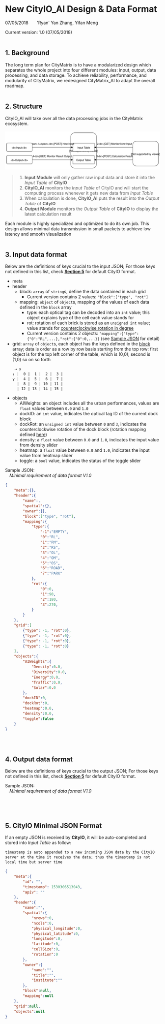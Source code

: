 # New CityIO_AI Design & Data Format
07/05/2018&emsp;&emsp;'Ryan' Yan Zhang, Yifan Meng

Current version: 1.0 (07/05/2018)
<br><br>
## 1. Background
 The long term plan for CityMatrix is to have a modularized design which separates the whole project into four different modules: input, output, data processing, and data storage. To achieve reliability, performance, and modularity of CityMatrix, we redesigned CityMatrix_AI to adapt the overall roadmap. 
<br><br>
## 2. Structure
CityIO_AI will take over all the data processing jobs in the CityMatrix ecosystem. <br><br>
![CityMatrix Flowchart](flowchart.svg "CityMatrix Flowchart")
>1. **Input Module** will only gather raw input data and store it into the *Input Table* of **CityIO**<br>
>2. **CityIO_AI** monitors the *Input Table* of CityIO and will start the computing process whenever it gets new data from *Input Table*<br>
>3. When calculation is done, **CityIO_AI** puts the result into the *Output Table* of **CityIO**
>4. **Output Module** monitors the *Output Table* of **CityIO** to display the latest calculation result

Each module is highly specialized and optimized to do its own job. This design allows minimal data transmission in small packets to achieve low latency and smooth visualization
<br><br>
## 3. Input data format
Below are the definitions of keys crucial to the input JSON; For those keys not defined in this list, check [**Section 5**](#5-cityio-minimal-json-format) for default CityIO format. 

+ meta
+ header
    <a id="header_block"></a>
    + block: `array` of `string`s, define the data contained in each grid
        + Current version contains 2 values: `"block":["type", "rot"]`
    + mapping: `object` of `object`s, mapping of the values of each data defined in the `block` array
        + type: each optical tag can be decoded into an `int` value; this object explains type of the cell each value stands for
        <a id="rot_mapping"></a>
        + rot: rotation of each brick is stored as an `unsigned int` value; value stands for <u>counterclockwise rotation in degree</u>
        + Current version contains 2 objects: `"mapping":{"type":{"0":"RL",...},"rot":{"0":0,...}}` (see [Sample JSON](#sample_json_input) for detail)
+ grid: `array` of `object`s, each object has the keys defined in the [block](#header_block) array; data is order as a row by row basis starting from the top row: first object is for the top left corner of the table, which is (0,0); second is (1,0) so on so forth
    ```
     ⇢ x
    ⇣ |  0 |  1 |  2 |  3 |
    y |  4 |  5 |  6 |  7 |
      |  8 |  9 | 10 | 11 |
      | 12 | 13 | 14 | 15 |
    ```
+ objects
    + AIWeights: an object includes all the urban performances, values are `float` values between `0.0` and `1.0`
    + dockID: an `int` value, indicates the optical tag ID of the current dock block
    + dockRot: an `unsigned int` value between `0` and `3`, indicates the counterclockwise rotation of the dock block (rotation mapping defined [here](#rot_mapping))
    + density: a `float` value between `0.0` and `1.0`, indicates the input value from density slider
    + heatmap: a `float` value between `0.0` and `1.0`, indicates the input value from heatmap slider
    + toggle: a `bool` value, indicates the status of the toggle slider

<a id="sample_json_input"></a>
Sample JSON:
<br>
&emsp;*Minimal requirement of data format V1.0*
```json
{
    "meta":{},
    "header":{
        "name":,
        "spatial":{},
        "owner":{},
        "block":["type", "rot"],
        "mapping":{
            "type":{
                "-1":"EMPTY",
                "0":"RL",
                "1":"RM",
                "2":"RS",
                "3":"OL",
                "4":"OM",
                "5":"OS",
                "6":"ROAD",
                "7":"PARK"
            },
            "rot":{
                "0":0,
                "1":90,
                "2":180,
                "3":270,
            }
        }
    },
    "grid":[
        {"type": -1, "rot":0},
        {"type": -1, "rot":0},
        {"type": -1, "rot":0},
        {"type": -1, "rot":0}
    ],
    "objects":{
        "AIWeights":{
            "Density":0.0,
            "Diversity":0.0,
            "Energy":0.0,
            "Traffic":0.0,
            "Solar":0.0
        },
        "dockID":0,
        "dockRot":0,
        "heatmap":0.0,
        "density":0.0,
        "toggle":false
    }
}
```
<br><br>
## 4. Output data format
Below are the definitions of keys crucial to the output JSON; For those keys not defined in this list, check [**Section 5**](#5-cityio-minimal-json-format) for default CityIO format. 

<a id="sample_json_output"></a>
Sample JSON:
<br>
&emsp;*Minimal requirement of data format V1.0*
```json

```
<br><br>
## 5. CityIO Minimal JSON Format
If an empty JSON is received by **CityIO**, it will be auto-completed and stored into *Input Table* as follow: 

    timestamp is auto appended to a new incoming JSON data by the CityIO server at the time it receives the data; thus the timestamp is not local time but server time
``` json
{
    "meta":{
        "id": "",
        "timestamp": 1530306513043,
        "apiv": ""
    },
    "header":{
        "name":"",
        "spatial":{
            "nrows":0,
            "ncols":0,
            "physical_longitude":0,
            "physical_latitude":0,
            "longitude":0,
            "latitude":0,
            "cellSize":0,
            "rotation":0
        },
        "owner":{
            "name":"",
            "title":"",
            "institute":""
        },
        "block":null,
        "mapping":null
    },
    "grid":null,
    "objects":null
}
```

